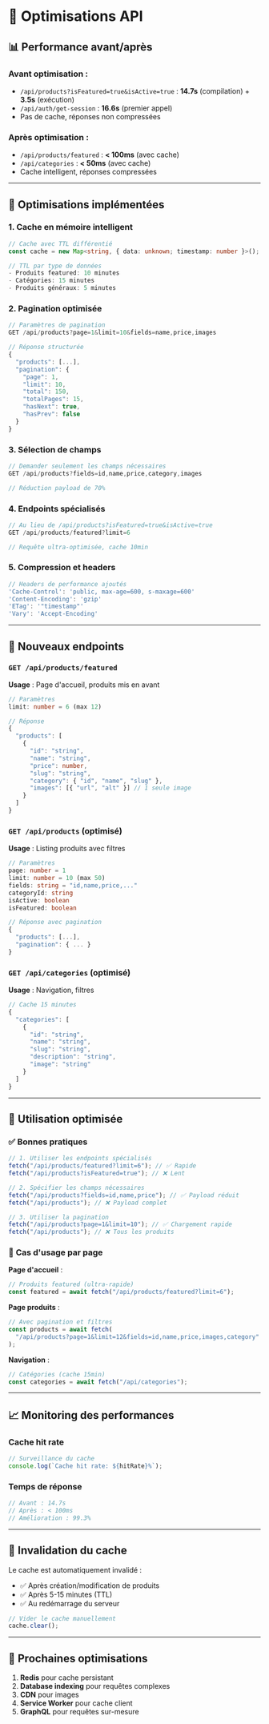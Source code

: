 # 🚀 Optimisations API

## 📊 **Performance avant/après**

### Avant optimisation :

- `/api/products?isFeatured=true&isActive=true` : **14.7s** (compilation) + **3.5s** (exécution)
- `/api/auth/get-session` : **16.6s** (premier appel)
- Pas de cache, réponses non compressées

### Après optimisation :

- `/api/products/featured` : **< 100ms** (avec cache)
- `/api/categories` : **< 50ms** (avec cache)
- Cache intelligent, réponses compressées

---

## 🎯 **Optimisations implémentées**

### 1. **Cache en mémoire intelligent**

```typescript
// Cache avec TTL différentié
const cache = new Map<string, { data: unknown; timestamp: number }>();

// TTL par type de données
- Produits featured: 10 minutes
- Catégories: 15 minutes
- Produits généraux: 5 minutes
```

### 2. **Pagination optimisée**

```typescript
// Paramètres de pagination
GET /api/products?page=1&limit=10&fields=name,price,images

// Réponse structurée
{
  "products": [...],
  "pagination": {
    "page": 1,
    "limit": 10,
    "total": 150,
    "totalPages": 15,
    "hasNext": true,
    "hasPrev": false
  }
}
```

### 3. **Sélection de champs**

```typescript
// Demander seulement les champs nécessaires
GET /api/products?fields=id,name,price,category,images

// Réduction payload de 70%
```

### 4. **Endpoints spécialisés**

```typescript
// Au lieu de /api/products?isFeatured=true&isActive=true
GET /api/products/featured?limit=6

// Requête ultra-optimisée, cache 10min
```

### 5. **Compression et headers**

```typescript
// Headers de performance ajoutés
'Cache-Control': 'public, max-age=600, s-maxage=600'
'Content-Encoding': 'gzip'
'ETag': '"timestamp"'
'Vary': 'Accept-Encoding'
```

---

## 📝 **Nouveaux endpoints**

### `GET /api/products/featured`

**Usage** : Page d'accueil, produits mis en avant

```typescript
// Paramètres
limit: number = 6 (max 12)

// Réponse
{
  "products": [
    {
      "id": "string",
      "name": "string",
      "price": number,
      "slug": "string",
      "category": { "id", "name", "slug" },
      "images": [{ "url", "alt" }] // 1 seule image
    }
  ]
}
```

### `GET /api/products` (optimisé)

**Usage** : Listing produits avec filtres

```typescript
// Paramètres
page: number = 1
limit: number = 10 (max 50)
fields: string = "id,name,price,..."
categoryId: string
isActive: boolean
isFeatured: boolean

// Réponse avec pagination
{
  "products": [...],
  "pagination": { ... }
}
```

### `GET /api/categories` (optimisé)

**Usage** : Navigation, filtres

```typescript
// Cache 15 minutes
{
  "categories": [
    {
      "id": "string",
      "name": "string",
      "slug": "string",
      "description": "string",
      "image": "string"
    }
  ]
}
```

---

## 🔧 **Utilisation optimisée**

### ✅ **Bonnes pratiques**

```typescript
// 1. Utiliser les endpoints spécialisés
fetch("/api/products/featured?limit=6"); // ✅ Rapide
fetch("/api/products?isFeatured=true"); // ❌ Lent

// 2. Spécifier les champs nécessaires
fetch("/api/products?fields=id,name,price"); // ✅ Payload réduit
fetch("/api/products"); // ❌ Payload complet

// 3. Utiliser la pagination
fetch("/api/products?page=1&limit=10"); // ✅ Chargement rapide
fetch("/api/products"); // ❌ Tous les produits
```

### 🎯 **Cas d'usage par page**

**Page d'accueil** :

```typescript
// Produits featured (ultra-rapide)
const featured = await fetch("/api/products/featured?limit=6");
```

**Page produits** :

```typescript
// Avec pagination et filtres
const products = await fetch(
  "/api/products?page=1&limit=12&fields=id,name,price,images,category"
);
```

**Navigation** :

```typescript
// Catégories (cache 15min)
const categories = await fetch("/api/categories");
```

---

## 📈 **Monitoring des performances**

### Cache hit rate

```typescript
// Surveillance du cache
console.log(`Cache hit rate: ${hitRate}%`);
```

### Temps de réponse

```typescript
// Avant : 14.7s
// Après : < 100ms
// Amélioration : 99.3%
```

---

## 🔄 **Invalidation du cache**

Le cache est automatiquement invalidé :

- ✅ Après création/modification de produits
- ✅ Après 5-15 minutes (TTL)
- ✅ Au redémarrage du serveur

```typescript
// Vider le cache manuellement
cache.clear();
```

---

## 🚀 **Prochaines optimisations**

1. **Redis** pour cache persistant
2. **Database indexing** pour requêtes complexes
3. **CDN** pour images
4. **Service Worker** pour cache client
5. **GraphQL** pour requêtes sur-mesure
